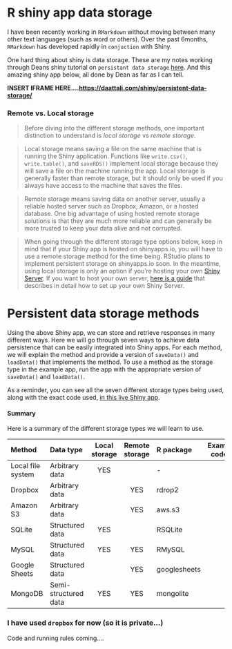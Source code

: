 # R shiny app data storage

I have been recently working in `RMarkdown` without moving between many other text languages (such as word or others). Over the past 6months, `RMarkdown` has developed rapidly in `conjuction` with Shiny. 

One hard thing about shiny is data storage. These are my notes working through Deans shiny tutorial on `persistant data storage` [here](https://deanattali.com/blog/shiny-persistent-data-storage/). And this amazing shiny app below, all done by Dean as far as I can tell.

**INSERT IFRAME HERE....https://daattali.com/shiny/persistent-data-storage/**



### Remote vs. Local storage

> Before diving into the different storage methods, one important distinction to understand is *local storage* vs *remote storage*.

> Local storage means saving a file on the same machine that is running the Shiny application. Functions like `write.csv()`, `write.table()`, and `saveRDS()` implement local storage because they will save a file on the machine running the app. Local storage is generally faster than remote storage, but it should only be used if you always have access to the machine that saves the files.

> Remote storage means saving data on another server, usually a reliable hosted server such as Dropbox, Amazon, or a hosted database. One big advantage of using hosted remote storage solutions is that they are much more reliable and can generally be more trusted to keep your data alive and not corrupted.

> When going through the different storage type options below, keep in mind that if your Shiny app is hosted on shinyapps.io, you will have to use a remote storage method for the time being. RStudio plans to implement persistent storage on shinyapps.io soon. In the meantime, using local storage is only an option if you’re hosting your own [Shiny Server](http://www.rstudio.com/products/shiny/shiny-server/). If you want to host your own server, [here is a guide](https://deanattali.com/2015/05/09/setup-rstudio-shiny-server-digital-ocean) that describes in detail how to set up your own Shiny Server.

# Persistent data storage methods

Using the above Shiny app, we can store and retrieve responses in many different ways. Here we will go through seven ways to achieve data persistence that can be easily integrated into Shiny apps. For each method, we will explain the method and provide a version of `saveData()` and `loadData()` that implements the method. To use a method as the storage type in the example app, run the app with the appropriate version of `saveData()` and `loadData()`.

As a reminder, you can see all the seven different storage types being used, along with the exact code used, [in this live Shiny app](https://daattali.com/shiny/persistent-data-storage/).

#### Summary

Here is a summary of the different storage types we will learn to use.

| Method            | Data type            | Local storage | Remote storage | R package    | Example code... |
| :---------------- | :------------------- | :-----------: | :------------: | :----------- | --------------- |
| Local file system | Arbitrary data       |      YES      |                | -            |                 |
| Dropbox           | Arbitrary data       |               |      YES       | rdrop2       |                 |
| Amazon S3         | Arbitrary data       |               |      YES       | aws.s3       |                 |
| SQLite            | Structured data      |      YES      |                | RSQLite      |                 |
| MySQL             | Structured data      |      YES      |      YES       | RMySQL       |                 |
| Google Sheets     | Structured data      |               |      YES       | googlesheets |                 |
| MongoDB           | Semi-structured data |      YES      |      YES       | mongolite    |                 |



### I have used `dropbox` for now (so it is private...)

Code and running rules coming....